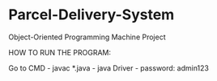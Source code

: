 # Parcel-Delivery-System
Object-Oriented Programming Machine Project

HOW TO RUN THE PROGRAM:

Go to CMD - javac *.java
          - java Driver
          - password: admin123
